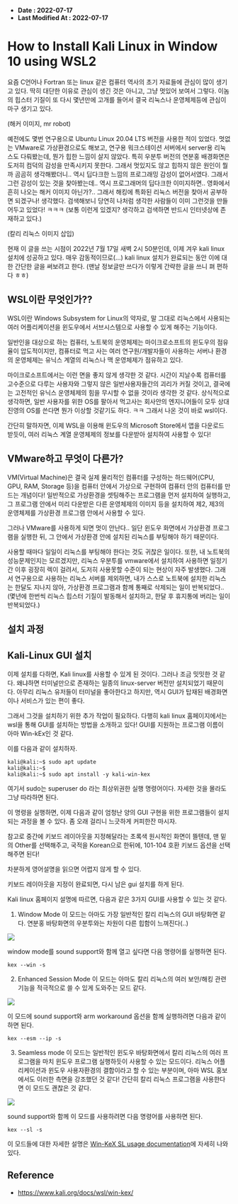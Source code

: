 

* **Date : 2022-07-17**
* **Last Modified At : 2022-07-17**


# How to Install Kali Linux in Window 10 using WSL2

요즘 C언어나 Fortran 또는 linux 같은 컴퓨터 역사의 초기 자료들에 관심이 많이 생기고 있다. 딱히 대단한 이유로 관심이 생긴 것은 아니고, 그냥 멋있어 보여서 그렇다. 이놈의 힙스터 기질이 또 다시 몇년만에 고개를 들어서 결국 리눅스나 운영체제등에 관심이 마구 생기고 있다.

(해커 이미지, mr robot)


예전에도 몇번 연구용으로 Ubuntu Linux 20.04 LTS 버전을 사용한 적이 있었다. 멋없는 VMware로 가상환경으로도 해보고, 연구용 워크스테이션 서버에서 server용 리눅스도 다뤄봤는데, 뭔가 힙한 느낌이 살지 않았다. 특히 우분투 버전의 연분홍 배경화면은 도저히 컴덕의 감성을 만족시키지 못한다. 그래서 멋있지도 않고 힙하지 않은 원인이 뭘까 곰곰히 생각해봤더니.. 역시 딥다크한 느낌의 프로그래밍 감성이 없어서였다. 그래서 그런 감성이 있는 것을 찾아봤는데.. 역시 프로그래머의 딥다크한 이미지하면.. 영화에서 흔히 나오는 해커 이미지 아닌가?.. 그래서 해킹에 특화된 리눅스 버전을 찾아서 공부하면 되겠구나! 생각했다. 검색해보니 당연히 나처럼 생각한 사람들이 이미 그런것을 만들어두고 있었다! ㅋㅋㅋ (보통 이런게 있겠지? 생각하고 검색하면 반드시 인터넷상에 존재하고 있다.)

(칼리 리눅스 이미지 삽입)



현재 이 글을 쓰는 시점이 2022년 7월 17일 새벽 2시 50분인데, 이제 겨우 kali linux 설치에 성공하고 있다. 매우 감동적이므로(...) kali linux 설치가 완료되는 동안 이에 대한 간단한 글을 써보려고 한다. (맨날 정보글만 쓰다가 이렇게 간략한 글을 쓰니 펴 편하다 ㅎㅎ)



## WSL이란 무엇인가??

WSL이란 Windows Subsystem for Linux의 약자로, 말 그대로 리눅스에서 사용되는 여러 어플리케이션을 윈도우에서 서브시스템으로 사용할 수 있게 해주는 기능이다. 

일반인을 대상으로 하는 컴퓨터, 노트북의 운영체제는 마이크로소프트의 윈도우의 점유율이 압도적이지만, 컴퓨터로 먹고 사는 여러 연구원/개발자들이 사용하는 서버나 환경의 운영체제는 유닉스 계열의 리눅스나 맥 운영체제가 점유하고 있다.

마이크로소프트에서는 이런 면을 좋지 않게 생각한 것 같다. 시간이 지날수록 컴퓨터를 고수준으로 다루는 사용자와 그렇지 않은 일반사용자들간의 괴리가 커질 것이고, 결국에는 고전적인 유닉스 운영체제의 힘을 무시할 수 없을 것이라 생각한 것 같다. 상식적으로 생각하면, 일반 사용자를 위한 OS를 팔아서 먹고사는 회사안의 엔지니어들이 모두 상대진영의 OS를 쓴다면 뭔가 이상할 것같기도 하다. ㅋㅋ 그래서 나온 것이 바로 wsl이다. 

간단히 말하자면, 이제 WSL을 이용해 윈도우의 Microsoft Store에서 앱을 다운로드 받듯이, 여러 리눅스 계열 운영체제의 정보를 다운받아 설치하여 사용할 수 있다! 


## VMware하고 무엇이 다른가?

VM(Virtual Machine)은 결국 실제 물리적인 컴퓨터를 구성하는 하드웨어(CPU, GPU, RAM, Storage 등)을 컴퓨터 안에서 가상으로 구현하여 컴퓨터 안의 컴퓨터를 만드는 개념이다! 일반적으로 가상환경을 셋팅해주는 프로그램을 먼저 설치하여 실행하고, 그 프로그램 안에서 미리 다운받은 다른 운영체제의 이미지 등을 설치하여 제2, 제3의 운영체제를 가상환경 프로그램 안에서 사용할 수 있다.

그러나 VMware를 사용하게 되면 멋이 안난다.. 일단 윈도우 화면에서 가상환경 프로그램을 실행한 뒤, 그 안에서 가상환경 안에 설치된 리눅스를 부팅해야 하기 때문이다.

사용할 때마다 일일이 리눅스를 부팅해야 한다는 것도 귀찮은 일이다. 또한, 내 노트북의 성능문제인지는 모르겠지만, 리눅스 우분투를 vmware에서 설치하여 사용하면 일정기간 이후 굉장히 렉이 걸려서, 도저히 사용못할 수준이 되는 현상이 자주 발생했다. 그래서 연구용으로 사용하는 리눅스 서버를 제외하면, 내가 스스로 노트북에 설치한 리눅스는 한달도 지나지 않아, 가상환경 프로그램과 함께 통째로 삭제되는 일이 반복되었다.. (몇년에 한번씩 리눅스 힙스터 기질이 발동해서 설치하고, 한달 후 휴지통에 버리는 일이 반복되었다.)


## 설치 과정










## Kali-Linux GUI 설치

이제 설치를 다하면, Kali linux를 사용할 수 있게 된 것이다. 그러나 조금 밋밋한 것 같다. 왜냐하면 터미널만으로 존재하는 일종의 linux-server 버전만 설치되었기 때문이다. 아무리 리눅스 유저들이 터미널을 좋아한다고 하지만, 역시 GUI가 탑재된 배경화면이나 서비스가 있는 편이 좋다.

그래서 그것을 설치하기 위한 추가 작업이 필요하다. 다행히 kali linux 홈페이지에서는 wsl을 통해 GUI를 설치하는 방법을 소개하고 있다! GUI를 지원하는 프로그램 이름이 아마 Win-kEx인 것 같다. 

이를 다음과 같이 설치하자.

``` shell
kali@kali:~$ sudo apt update
kali@kali:~$
kali@kali:~$ sudo apt install -y kali-win-kex
```

여기서 sudo는 superuser do 라는 최상위권한 실행 명령어이다. 자세한 것을 몰라도 그냥 따라하면 된다.

이 명령을 실행하면, 이제 다음과 같이 엄청난 양의 GUI 구현을 위한 프로그램들이 설치되는 과정을 볼 수 있다. 좀 오래 걸리니 느긋하게 커피한잔 마시자. 

참고로 중간에 키보드 레이아웃을 지정해달라는 초록색 원시적인 화면이 뜰텐데, 맨 밑의 Other를 선택해주고, 국적을 Korean으로 한뒤에, 101-104 호환 키보드 옵션을 선택해주면 된다! 

차분하게 영어설명을 읽으면 어렵지 않게 할 수 있다.

키보드 레이아웃을 지정이 완료되면, 다시 남은 gui 설치를 하게 된다.



Kali linux 홈페이지 설명에 따르면, 다음과 같은 3가지 GUI를 사용할 수 있는 것 같다.

1. Window Mode
    이 모드는 아마도 가장 일반적인 칼리 리눅스의 GUI 바탕화면 같다. 연분홍 바탕화면의 우분투와는 차원이 다른 힙함이 느껴진다(..)

<img src='https://www.kali.org/docs/wsl/win-kex/win-kex.png'>

window mode를 sound support와 함께 열고 싶다면 다음 명령어를 실행하면 된다.

``` shell
kex --win -s
```

2. Enhanced Session Mode
    이 모드는 아마도 칼리 리눅스의 여러 보안/해킹 관련 기능을 적극적으로 쓸 수 있게 도와주는 모드 같다.

<img src='https://www.kali.org/docs/wsl/win-kex/win-kex-2.png'>

이 모드에 sound support와 arm workaround 옵션을 함께 실행하려면 다음과 같이 하면 된다.

``` shell
kex --esm --ip -s
```

3. Seamless mode
    이 모드는 일반적인 윈도우 바탕화면에서 칼리 리눅스의 여러 프로그램을 마치 윈도우 프로그램 실행하듯이 사용할 수 있는 모드이다. 리눅스 어플리케이션과 윈도우 사용자환경의 결합이라고 할 수 있는 부분이며, 아마 WSL 홍보에서도 이러한 측면을 강조했던 것 같다!
    간단히 칼리 리눅스 프로그램을 사용한다면 이 모드도 괜찮은 것 같다.

<img src='https://www.kali.org/docs/wsl/win-kex/win-kex-sl.png'>


sound support와 함께 이 모드를 사용하려면 다음 명령어를 사용하면 된다.

``` shell
kex --sl -s
```

이 모드들에 대한 자세한 설명은 [Win-KeX SL usage documentation](https://www.kali.org/docs/wsl/win-kex-sl/)에 자세히 나와있다.



## Reference

* https://www.kali.org/docs/wsl/win-kex/





























